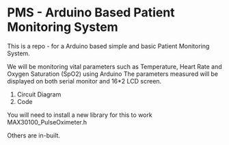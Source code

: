 # PMS  - Arduino Based Patient Monitoring System
This is a repo - for a Arduino based simple and basic Patient Monitoring System. 

We will be monitoring vital parameters such as Temperature, Heart Rate and Oxygen Saturation (SpO2) using Arduino
The parameters measured will be displayed on both serial monitor and 16*2 LCD screen.

1. Circuit Diagram
2. Code

You will need to install a new library for this to work
MAX30100_PulseOximeter.h

Others are in-built.
